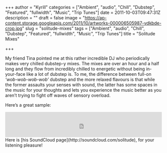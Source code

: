 +++
author = "Kyrill"
categories = ["Ambient", "audio", "Chill", "Dubstep", "Featured", "fullwidth", "Music", "Trip Tunes"]
date = 2011-10-03T09:47:31Z
description = ""
draft = false
image = "https://ap-content.storage.googleapis.com/2011/10/artworks-000006505987-vdkbde-crop.jpg"
slug = "solitude-mixes"
tags = ["Ambient", "audio", "Chill", "Dubstep", "Featured", "fullwidth", "Music", "Trip Tunes"]
title = "Solitude Mixes"

+++


My friend Tina pointed me at this rather incredible DJ who periodically makes very chilled dubstep-y mixes. The mixes are over an hour and a half long and they flow from incredibly chilled to energetic without being in-your-face like a lot of dubstep is. To me, the difference between full-on *‘wob-wob-wob-wob’* dubstep and the more relaxed flavours is that while the former assaults your senses with sound, the latter has some spaces in the music for your thoughts and lets you experience the music better as you aren’t trying to fight off waves of sensory overload.

Here’s a great sample:

<iframe frameborder="no" height="81" scrolling="no" src="https://w.soundcloud.com/player/?url=http%3A%2F%2Fapi.soundcloud.com%2Ftracks%2F8003505&visual=true&show_comments=false&auto_play=false&color=d52100" width="100%"></iframe>Here is [his SoundCloud page](http://soundcloud.com/solitude), for your listening pleasure!


